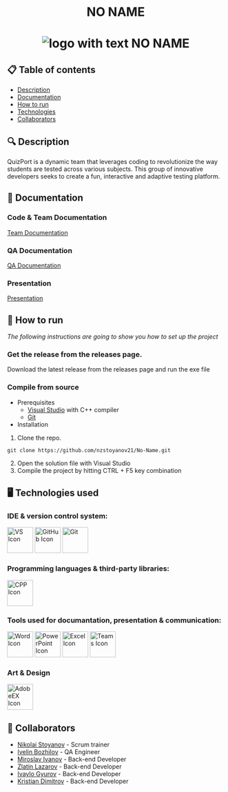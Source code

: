 <h1 align="center"> NO NAME <h1>

<div align="center" style="border-radius:50%" ><img src="/assets/logo.png" alt="logo with text NO NAME"> </div>

<div align="center"> 

</div>

## 📋 Table of contents
  - [Description](#description)
  - [Documentation](#docs)
  - [How to run](#install)
  - [Technologies](#technologies)
  - [Collaborators](#collaborators)

## 🔍 Description <a name="description"></a>
QuizPort is a dynamic team that leverages coding to revolutionize the way students are tested across various subjects.
This group of innovative developers seeks to create a fun, interactive and adaptive testing platform.

## 📃 Documentation <a name="docs"></a>
### Code & Team Documentation

[Team Documentation]()

### QA Documentation
[QA Documentation]()

### Presentation
[Presentation]()

## 🚀 How to run <a name="install"></a>
*The following instructions are going to show you how to set up the project*

### Get the release from the releases page.
Download the latest release from the releases page and run the exe file

### Compile from source
- Prerequisites
  - [Visual Studio](https://visualstudio.microsoft.com/vs/) with C++ compiler
  - [Git](https://git-scm.com/)
- Installation
1. Clone the repo.
```
git clone https://github.com/nzstoyanov21/No-Name.git
```
2. Open the solution file with Visual Studio
3. Compile the project by hitting CTRL + F5 key combination

## 🖥️ Technologies used <a name="technologies"></a>
### IDE & version control system:

<a href="https://visualstudio.microsoft.com/vs/"><img src="/assets/icons/visualStudioIcon.png" alt="VS Icon" width="60"/></a>
<a href="https://github.com/"><img src="/assets/icons/gitHubIcon.png" alt="GitHub Icon" width="60"/></a>
<a href="https://git-scm.com/"><img src="/assets/icons/gitIcon.png" alt="Git" width="60"/></a>

### Programming languages & third-party libraries:

<a href="https://cplusplus.com/"><img src="/assets/icons/cppIcon.png" alt="CPP Icon" width="60"/></a>


### Tools used for documantation, presentation & communication:

<a href="https://www.microsoft.com/en-ww/microsoft-365/word?activetab=tabs%3afaqheaderregion3"><img src="/assets/icons/wordIcon.png" alt="Word Icon" width="60"/></a>
<a href="https://www.microsoft.com/en-ww/microsoft-365/powerpoint"><img src="/assets/icons/powerPointIcon.png" alt="PowerPoint Icon" width="60"/></a>
<a href="https://www.microsoft.com/en-ww/microsoft-365/excel"><img src="/assets/icons/excelIcon.png" alt="Excel Icon" width="60"/></a>
<a href="https://www.microsoft.com/en-us/microsoft-teams/group-chat-software"><img src="/assets/icons/teamsIcon.png" alt="Teams Icon" width="60"/></a>

### Art & Design
<a href="https://www.adobe.com/creativecloud.html"><img src="/assets/icons/adobeXDIcon.png" alt="AdobeEX Icon" width="60"/></a>


## 🧑 Collaborators <a name="collaborators"></a>
- [Nikolai Stoyanov](https://github.com/NZStoyanov21) - Scrum trainer
- [Ivelin Bozhilov](https://github.com/IIBozhilov21) - QA Engineer
- [Miroslav Ivanov](https://github.com/MSIvanov21) - Back-end Developer
- [Zlatin Lazarov](https://github.com/ZRLazarov22) - Back-end Developer
- [Ivaylo Gyurov](https://github.com/IRGyurov22) - Back-end Developer
- [Kristian Dimitrov](https://github.com/KDDimitrov22) - Back-end Developer
